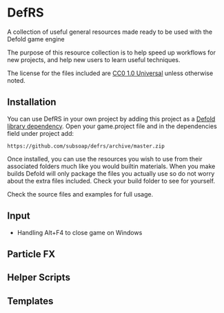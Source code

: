 # DefRS
A collection of useful general resources made ready to be used with the Defold game engine

The purpose of this resource collection is to help speed up workflows for new projects, and help new users to learn useful techniques.

The license for the files included are [CC0 1.0 Universal](https://creativecommons.org/publicdomain/zero/1.0/) unless otherwise noted.

## Installation
You can use DefRS in your own project by adding this project as a [Defold library dependency](http://www.defold.com/manuals/libraries/). Open your game.project file and in the dependencies field under project add:

	https://github.com/subsoap/defrs/archive/master.zip

Once installed, you can use the resources you wish to use from their associated folders much like you would builtin materials. When you make builds Defold will only package the files you actually use so do not worry about the extra files included. Check your build folder to see for yourself.

Check the source files and examples for full usage.

## Input

* Handling Alt+F4 to close game on Windows

## Particle FX

## Helper Scripts

## Templates
